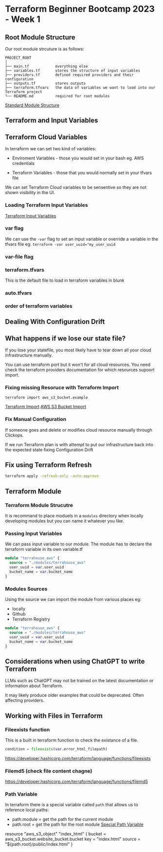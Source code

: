 # Terraform Beginner Bootcamp 2023 - Week 1

## Root Module Structure

Our root module strcuture is as follows:

```
PROJECT_ROOT
│
├── main.tf            everything else
├── variables.tf       stores the structure of input variables
├── providers.tf       defined required providers and their configuration
├── outputs.tf         stores outputs
├── terraform.tfvars   the data of variables we want to load into our Terraform project
└── README.md          required for root modules
```

[Standard Module Structure](https://developer.hashicorp.com/terraform/language/modules/develop/structure)

## Terraform and Input Variables

## Terraform Cloud Variables

In terraform we can set two kind of variables:
- Enviroment Variables - those you would set in your bash eg. AWS credentials

- Terraform Variables - those that you would normally set in your tfvars file

We can set Terraform Cloud variables to be sensentive so they are not shown visibility in the UI.

### Loading Terraform Input Variables

[Terraform Input Variables](https://developer.hashicorp.com/terraform/language/values/variables)


### var flag
We can use the `-var` flag to set an input variable or override a variable in the tfvars file eg. `terraform -var user_uuid="my_user_uuid`

### var-file flag

### terraform.tfvars

This is the default file to load in terraform variables in blunk

### auto.tfvars

### order of terraform variables

## Dealing With Configuration Drift

## What happens if we lose our state file?

If you lose your statefile, you most likely have to tear down all your cloud infrastructure manually.

You can use terraform port but it won't for all cloud resources. You need check the terraform providers documentation for which resources supoort import.

### Fixing missing Resoruce with Terraform Import

`terraform import aws_s3_bucket.example`

[Terraform Import](https://developer.hashicorp.com/terraform/cli/import)
[AWS S3 Bucket Import](https://registry.terraform.io/providers/hashicorp/aws/latest/docs/resources/s3_bucket.html)


### Fix Manual Configuration

If someone goes and delete or modifies cloud resource manually through Clickops.

If we run Terraform plan is with attempt to put our infrastructure back into the expected state fixing Configuration Drift


## Fix using Terraform Refresh

```sh
terraform apply -refresh-only -auto-approve
```



## Terraform Module

### Terraform Module Strucutre

It is recommand to place moduels in a `modules` directory when locally developing modules but you can name it whatever you like.

### Passing Input Variables

We can pass input variable to our module.
The module has to declare the terraform variable in its own variable.tf

```tf
module "terrahouse_aws" {
  source = "./modules/terrahouse_aws"
  user_uuid = var.user_uuid
  bucket_name = var.bucket_name
}
```

### Modules Sources

Using the source we can import the module from various places eg:

- locally
- Github
- Terraform Registry

```tf
module "terrahouse_aws" {
  source = "./modules/terrahouse_aws"
  user_uuid = var.user_uuid
  bucket_name = var.bucket_name
}
```

## Considerations when using ChatGPT to write Terraform

LLMs such as ChatGPT may not be trained on the latest documentation or information about Terraform.

It may likely produce older examples that could be deprecated. Often affecting providers.

## Working with Files in Terraform


### Fileexists function

This is a built in terraform function to check the existance of a file.

```tf
condition = fileexists(var.error_html_filepath)
```

https://developer.hashicorp.com/terraform/language/functions/fileexists

### Filemd5 (check file content chagne)

https://developer.hashicorp.com/terraform/language/functions/filemd5

### Path Variable

In terraform there is a special variable called `path` that allows us to reference local paths:
- path.module = get the path for the current module
- path.root = get the path for the root module
[Special Path Variable](https://developer.hashicorp.com/terraform/language/expressions/references#filesystem-and-workspace-info)


resource "aws_s3_object" "index_html" {
  bucket = aws_s3_bucket.website_bucket.bucket
  key    = "index.html"
  source = "${path.root}/public/index.html"
}